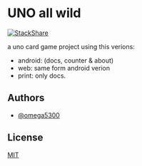 # UNO all wild

[![StackShare](http://img.shields.io/badge/tech-stack-0690fa.svg?style=flat)](https://stackshare.io/stack-analyze/uno-all-wild)

a uno card game project using this verions:

- android: (docs, counter & about)
- web: same form android verion
- print: only docs.


## Authors

- [@omega5300](https://www.github.com/omega5300)


## License

[MIT](https://choosealicense.com/licenses/mit/)
